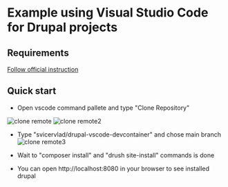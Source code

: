 # Example using Visual Studio Code for Drupal projects

## Requirements

[Follow official instruction](https://code.visualstudio.com/docs/remote/containers-tutorial)

## Quick start

- Open vscode command pallete and type "Clone Repository"

![clone remote](https://user-images.githubusercontent.com/26228931/150635619-589d7629-7227-4732-8db6-5206acfa0797.png)
![clone remote2](https://user-images.githubusercontent.com/26228931/150635629-9b68f4fb-47e6-4269-9c7d-1156532d96fa.png)

- Type "svicervlad/drupal-vscode-devcontainer" and chose main branch
![clone remote3](https://user-images.githubusercontent.com/26228931/150635631-be009168-cb7b-4671-b089-725ba94f218a.png)

- Wait to "composer install" and "drush site-install" commands is done

- You can open http://localhost:8080 in your browser to see installed drupal

